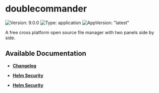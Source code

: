 # doublecommander

![Version: 9.0.0](https://img.shields.io/badge/Version-9.0.0-informational?style=flat-square) ![Type: application](https://img.shields.io/badge/Type-application-informational?style=flat-square) ![AppVersion: "latest"](https://img.shields.io/badge/AppVersion-"latest"-informational?style=flat-square)

A free cross platform open source file manager with two panels side by side.

## Available Documentation

- [**Changelog**](CHANGELOG)

- [**Helm Security**](container-security)

- [**Helm Security**](helm-security)

